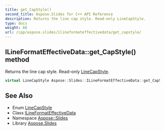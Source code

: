 ```yaml
---
title: get_CapStyle()
second_title: Aspose.Slides for C++ API Reference
description: Returns the line cap style. Read-only LineCapStyle.
type: docs
weight: 66
url: /cpp/aspose.slides/ilineformateffectivedata/get_capstyle/
---
```

## ILineFormatEffectiveData::get_CapStyle() method


Returns the line cap style. Read-only [LineCapStyle](../../linecapstyle/).

```cpp
virtual LineCapStyle Aspose::Slides::ILineFormatEffectiveData::get_CapStyle()=0
```

## See Also

* Enum [LineCapStyle](../linecapstyle/)
* Class [ILineFormatEffectiveData](./)
* Namespace [Aspose::Slides](../)
* Library [Aspose.Slides](../../)